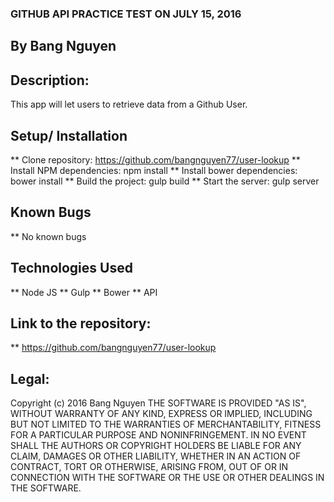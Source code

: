 ### GITHUB API PRACTICE TEST ON JULY 15, 2016

## By Bang Nguyen

## Description:
This app will let users to retrieve data from a Github User.

## Setup/ Installation

** Clone repository: https://github.com/bangnguyen77/user-lookup
** Install NPM dependencies: npm install
** Install bower dependencies: bower install
** Build the project: gulp build
** Start the server: gulp server


## Known Bugs

** No known bugs

## Technologies Used

** Node JS
** Gulp
** Bower
** API

## Link to the repository:
** https://github.com/bangnguyen77/user-lookup

## Legal:
Copyright (c) 2016 Bang Nguyen
THE SOFTWARE IS PROVIDED "AS IS", WITHOUT WARRANTY OF ANY KIND, EXPRESS OR IMPLIED, INCLUDING BUT NOT LIMITED TO THE WARRANTIES OF MERCHANTABILITY, FITNESS FOR A PARTICULAR PURPOSE AND NONINFRINGEMENT. IN NO EVENT SHALL THE AUTHORS OR COPYRIGHT HOLDERS BE LIABLE FOR ANY CLAIM, DAMAGES OR OTHER LIABILITY, WHETHER IN AN ACTION OF CONTRACT, TORT OR OTHERWISE, ARISING FROM, OUT OF OR IN CONNECTION WITH THE SOFTWARE OR THE USE OR OTHER DEALINGS IN THE SOFTWARE.
